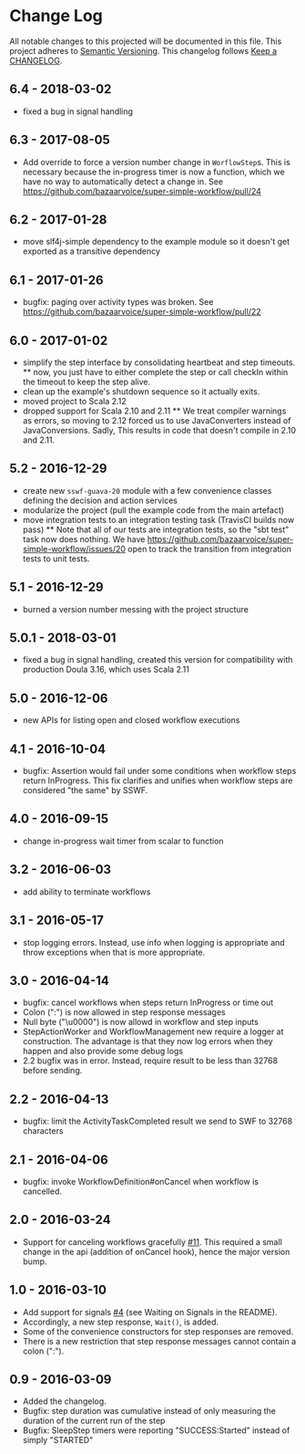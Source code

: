 # Change Log

All notable changes to this projected will be documented in this file.
This project adheres to [Semantic Versioning](http://semver.org/).
This changelog follows [Keep a CHANGELOG](http://keepachangelog.com/).

## 6.4 - 2018-03-02
* fixed a bug in signal handling

## 6.3 - 2017-08-05
* Add override to force a version number change in `WorflowStep`s. This is necessary because the in-progress timer is now a function, which we have no way to automatically detect a change in. See https://github.com/bazaarvoice/super-simple-workflow/pull/24

## 6.2 - 2017-01-28
* move slf4j-simple dependency to the example module so it doesn't get exported as a transitive dependency

## 6.1 - 2017-01-26
* bugfix: paging over activity types was broken. See https://github.com/bazaarvoice/super-simple-workflow/pull/22

## 6.0 - 2017-01-02
* simplify the step interface by consolidating heartbeat and step timeouts.
** now, you just have to either complete the step or call checkIn within the timeout to keep the step alive.
* clean up the example's shutdown sequence so it actually exits.
* moved project to Scala 2.12
* dropped support for Scala 2.10 and 2.11
** We treat compiler warnings as errors, so moving to 2.12 forced us to use JavaConverters instead of JavaConversions.
   Sadly, This results in code that doesn't compile in 2.10 and 2.11.

## 5.2 - 2016-12-29
* create new `sswf-guava-20` module with a few convenience classes defining
  the decision and action services
* modularize the project (pull the example code from the main artefact)
* move integration tests to an integration testing task (TravisCI builds now pass)
** Note that all of our tests are integration tests, so the "sbt test" task
   now does nothing. We have https://github.com/bazaarvoice/super-simple-workflow/issues/20
   open to track the transition from integration tests to unit tests.

## 5.1 - 2016-12-29
* burned a version number messing with the project structure

## 5.0.1 - 2018-03-01
* fixed a bug in signal handling, created this version for compatibility with production Doula 3.16, which uses Scala 2.11

## 5.0 - 2016-12-06
* new APIs for listing open and closed workflow executions

## 4.1 - 2016-10-04
* bugfix: Assertion would fail under some conditions when workflow steps return InProgress. This fix clarifies and unifies when workflow steps are considered "the same" by SSWF.

## 4.0 - 2016-09-15
* change in-progress wait timer from scalar to function

## 3.2 - 2016-06-03
* add ability to terminate workflows

## 3.1 - 2016-05-17
* stop logging errors. Instead, use info when logging is appropriate and throw exceptions when that is more appropriate.

## 3.0 - 2016-04-14
* bugfix: cancel workflows when steps return InProgress or time out
* Colon (":") is now allowed in step response messages
* Null byte ("\u0000") is now allowd in workflow and step inputs
* StepActionWorker and WorkflowManagement new require a logger at construction.
  The advantage is that they now log errors when they happen and also provide some debug logs
* 2.2 bugfix was in error. Instead, require result to be less than 32768 before sending.

## 2.2 - 2016-04-13
* bugfix: limit the ActivityTaskCompleted result we send to SWF to 32768 characters

## 2.1 - 2016-04-06
* bugfix: invoke WorkflowDefinition#onCancel when workflow is cancelled.

## 2.0 - 2016-03-24
* Support for canceling workflows gracefully [#11](https://github.com/bazaarvoice/super-simple-workflow/issues/11).
  This required a small change in the api (addition of onCancel hook), hence the major version bump.

## 1.0 - 2016-03-10
* Add support for signals [#4](https://github.com/bazaarvoice/super-simple-workflow/issues/4) (see Waiting on Signals in the README).
* Accordingly, a new step response, `Wait()`, is added.
* Some of the convenience constructors for step responses are removed.
* There is a new restriction that step response messages cannot contain a colon (":").

## 0.9 - 2016-03-09
* Added the changelog.
* Bugfix: step duration was cumulative instead of only measuring the duration of the current run of the step
* Bugfix: SleepStep timers were reporting "SUCCESS:Started" instead of simply "STARTED"
